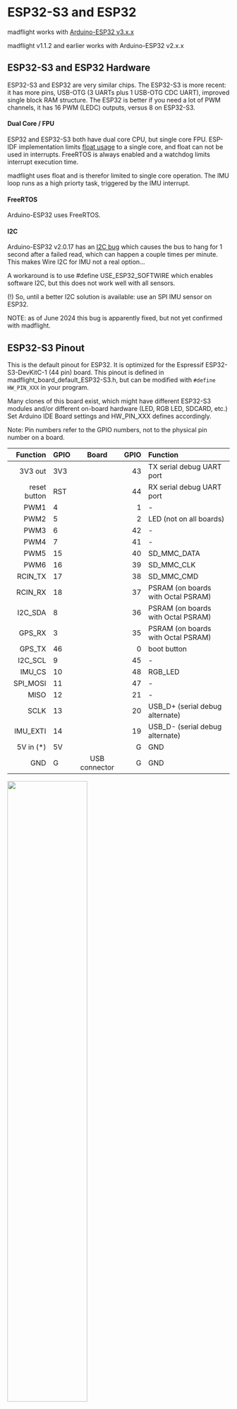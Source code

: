 
# ESP32-S3 and ESP32

madflight works with [Arduino-ESP32 v3.x.x](https://github.com/espressif/arduino-esp32)

madflight v1.1.2 and earlier works with Arduino-ESP32 v2.x.x

## ESP32-S3 and ESP32 Hardware

ESP32-S3 and ESP32 are very similar chips. The ESP32-S3 is more recent: it has more pins, USB-OTG (3 UARTs plus 1 USB-OTG CDC UART), improved single block RAM structure. The ESP32 is better if you need a lot of PWM channels, it has 16 PWM (LEDC) outputs, versus 8 on ESP32-S3.

#### Dual Core / FPU

ESP32 and ESP32-S3 both have dual core CPU, but single core FPU. ESP-IDF implementation limits [float usage](https://docs.espressif.com/projects/esp-idf/en/latest/esp32/api-reference/system/freertos_idf.html#floating-point-usage) to a single core, and float can not be used in interrupts. FreeRTOS is always enabled and a watchdog limits interrupt execution time.

madflight uses float and is therefor limited to single core operation. The IMU loop runs as a high priorty task, triggered by the IMU interrupt.

#### FreeRTOS

Arduino-ESP32 uses FreeRTOS.

#### I2C

Arduino-ESP32 v2.0.17 has an [I2C bug](https://github.com/espressif/esp-idf/issues/4999) which causes the bus to hang for 1 second after a failed read, which can happen a couple times per minute. This makes Wire I2C for IMU not a real option...

A workaround is to use #define USE_ESP32_SOFTWIRE which enables software I2C, but this does not work well with all sensors.
  
(!) So, until a better I2C solution is available: use an SPI IMU sensor on ESP32.

NOTE: as of June 2024 this bug is apparently fixed, but not yet confirmed with madflight.

## ESP32-S3 Pinout

This is the default pinout for ESP32. It is optimized for the Espressif ESP32-S3-DevKitC-1 (44 pin) board. This pinout is defined in madflight_board_default_ESP32-S3.h, but can be modified with `#define HW_PIN_XXX` in your program.

Many clones of this board exist, which might have different ESP32-S3 modules and/or different on-board hardware (LED, RGB LED, SDCARD, etc.) Set Arduino IDE Board settings and HW_PIN_XXX defines accordingly.

Note: Pin numbers refer to the GPIO numbers, not to the physical pin number on a board.

| Function | GPIO | Board | GPIO | Function |
| --: | :-- | :--: |--: | :-- |
3V3 out | 3V3 | | 43 | TX serial debug UART port
reset button | RST | | 44 | RX serial debug UART port
PWM1 | 4 | | 1 | -
PWM2 | 5 | | 2 | LED (not on all boards)
PWM3 | 6 | | 42 | -
PWM4 | 7 | | 41 | -
PWM5 | 15 | | 40 | SD_MMC_DATA
PWM6 | 16 | | 39 | SD_MMC_CLK
RCIN_TX | 17 | | 38 | SD_MMC_CMD
RCIN_RX | 18 | | 37 | PSRAM (on boards with Octal PSRAM)
I2C_SDA | 8 | | 36 | PSRAM (on boards with Octal PSRAM)
GPS_RX | 3 | | 35 | PSRAM (on boards with Octal PSRAM)
GPS_TX | 46 | | 0 | boot button
I2C_SCL | 9 | | 45| -
IMU_CS | 10 | | 48 | RGB_LED
SPI_MOSI | 11 | | 47 | -
MISO | 12 | | 21 | -
SCLK | 13 | | 20 | USB_D+ (serial debug alternate)
IMU_EXTI | 14 | | 19 | USB_D- (serial debug alternate)
5V in (*) | 5V | | G | GND
GND | G | USB connector | G | GND

<img src="img/ESP32-S3_DevKitC-1_pinlayout_v1.1.jpg" width="60%" />

## ESP32-S3 Arduino IDE Setup

In the Aduino IDE select board: "ESP32S3 Dev Module" and set the following options in the Tools menu:

- Flash Mode: see table below
- Flash Size: see x in table below
- PSRAM: see table below

|ESP32-S3 module|Flash Mode|PSRAM|Notes
|-|-|-|-|
ESP32-S3-WROOM-1-Nx     | QIO 80MHz | - |
ESP32-S3-WROOM-1-Hx     | QIO 80MHz | - | High temperature version
ESP32-S3-WROOM-1-NxR2   | QIO 80MHz | QSPI PSRAM |
ESP32-S3-WROOM-1-NxR8   | QIO 80MHz | QSPI PSRAM | pins IO35, IO36, and IO37 are connected to the Octal SPI PSRAM and are not available
for other uses.
ESP32-S3-WROOM-1-NxR16V | QIO 80MHz | OPI PSRAM | 1.8V SPI, pins IO35, IO36, and IO37 are connected to the Octal SPI PSRAM and are not available
for other uses.
ESP32-S3-WROOM-2-NxR8V  | OPI 80MHz | OPI PSRAM | 120MHz SPI, 1.8V SPI, pins IO35, IO36, and IO37 are connected to the Octal SPI PSRAM and are not available
for other uses.

#### Serial port setup

Regular setup with 3 Serial ports (Serial, Serial1 and Serial2), Serial connected to "USB-UART", Serial0 not connected (error 'Serial0' was not declared).
- USB CDC On Boot: Disabled 

Add USB as 4th serial port (Serial, Serial0, Serial1 and Serial2), Serial connected to "USB-OTG", Serial0 connected to "USB-UART"
- USB CDC On Boot: Enabled
- USB DFU On Boot: Disabled
- USB Mode: USB-OTG (TinyUSB)

#### Programming setup

Settings for programming via "UART" micro usb port (programming works without pressing boot/reset buttons)
- Upload Mode: UART0 / Hardware CDC

Settings for programming via "USB" micro usb port (need to press boot/reset buttons for programming)
- Upload Mode: USB-OTG CDC (TinyUSB)
- Programming/debugging: 
  - press boot, press+release reset, release boot, then upload
  - press+release reset, then open serial monitor

## Pinout ESP32

This is the default pinout for ESP32. It is optimized for the Espressiv ESP32 DevKitC (38 pin) board. This pinout is defined in madflight_board_default_ESP32.h, but can be modified with `#define HW_PIN_XXX` in your program.

Many clones of this board exist, which might have different ESP32 modules and/or different on-board hardware (LED, RGB LED, SDCARD, etc.) Set Arduino IDE Board settings and HW_PIN_XXX defines accordingly.

| Function | GPIO | Board | GPIO | Function |
| --: | :-- | :--: | --: | :-- |
| 3V3 out      | 3V3 | Antenna side            |  GND | GND
| reset button | EN |                            | 23 | I2C_SDA
| SPI_MISO     | VP 36 input only |              | 22 | I2C_SCL
| IMU_EXTI     | VN 39 input only |            | 1 TX | USB Serial Debug TX
| BAT_V        | 34 input only |               | 3 RX | USB Serial Debug RX
| RCIN_RX      | 35 input only |                 | 21 | SPI_MOSI
| RCIN_TX      | 32 |                           | GND | GND
| PWM1         | 33 |                            | 19 | SPI_SCLK
| PWM2         | 25 |                            | 18 | IMU_CS
| PWM3         | 26 |                       | strap 5 | GPS_TX
| PWM4         | 27 |                            | 17 | GPS_RX
| PWM5         | 14 |                            | 16 | PWM11
| PWM6         | 12 |                             | 4 | PWM10
| GND          | GND |                       | boot 0 | PWM9
| PWM7         | 13 |                       | strap 2 | LED     
| nc           | D2 9 flash |              | strap 15 | PWM8
| nc           | D3 10 flash |           | flash 8 D1 | nc
| nc           | CMD 11 flash |          | flash 7 D0 | nc
| 5V input (*) | 5V | USB connector     | flash 6 CLK | nc

Note: During boot the input voltage levels (pull up/pull down) on strap pins have a configuration function, therefor these pins are used as output only.

(*) 5V input via diode from BEC. Without a diode take care not connect USB and the battery at the same time!

<img src="img/ESP32-DEV-KIT-DevKitC-v4-pinout-mischianti.png" width="60%" />
